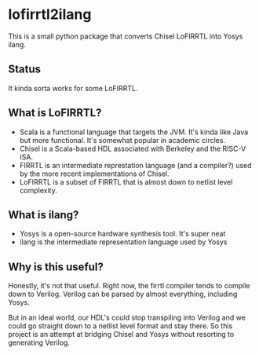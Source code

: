 # lofirrtl2ilang

This is a small python package that converts Chisel LoFIRRTL into Yosys ilang.

## Status

It kinda sorta works for some LoFIRRTL.

## What is LoFIRRTL?
* Scala is a functional language that targets the JVM. It's kinda like Java but more functional. It's somewhat popular in academic circles.
* Chisel is a Scala-based HDL associated with Berkeley and the RISC-V ISA.
* FIRRTL is an intermediate represtation language (and a compiler?) used by the more recent implementations of Chisel.
* LoFIRRTL is a subset of FIRRTL that is almost down to netlist level complexity.

## What is ilang?
* Yosys is a open-source hardware synthesis tool. It's super neat
* ilang is the intermediate representation language used by Yosys

## Why is this useful?
Honestly, it's not that useful. Right now, the firrtl compiler tends to compile down to Verilog. Verilog can be parsed by almost everything, including Yosys.

But in an ideal world, our HDL's could stop transpiling into Verilog and we could go straight down to a netlist level format and stay there. So this project is an attempt at bridging Chisel and Yosys without resorting to generating Verilog.
